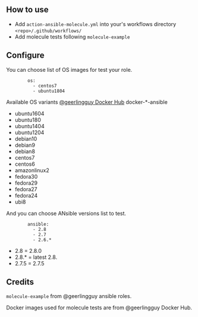 ## How to use

* Add `action-ansible-molecule.yml` into your's workflows directory `<repo>/.github/workflows/`
* Add molecule tests following `molecule-example`

## Configure
You can choose list of OS images for test your role.
```
        os:
          - centos7
          - ubuntu1804
```
Available OS variants [@geerlingguy Docker Hub](https://hub.docker.com/u/geerlingguy) docker-*-ansible
* ubuntu1604
* ubuntu180
* ubuntu1404
* ubuntu1204
* debian10
* debian9
* debian8
* centos7
* centos6
* amazonlinux2
* fedora30
* fedora29
* fedora27
* fedora24
* ubi8

And you can choose ANsible versions list to test.
```
        ansible:
          - 2.8
          - 2.7
          - 2.6.*
```
* 2.8 = 2.8.0
* 2.8.* = latest 2.8.
* 2.7.5 = 2.7.5


## Credits

`molecule-example` from @geerlingguy ansible roles.

Docker images used for molecule tests are from @geerlingguy Docker Hub.